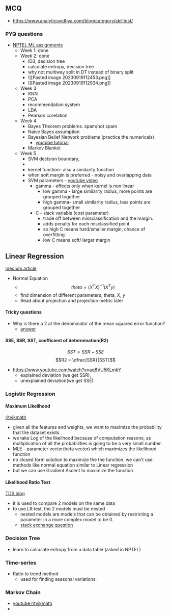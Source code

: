 ## MCQ
- https://www.analyticsvidhya.com/blog/category/skilltest/
### PYQ questions
- [NPTEL ML assignments](https://www.youtube.com/playlist?list=PL__28a0xFM-8gW3v63c3NzjsPlrBRp3WX)
	- Week 1: done
	- Week 2: done
		- ID3, decision tree
		- calculate entropy, decision tree
		- why not multiway split in DT instead of binary split
		- ![[Pasted image 20230919112453.png]]
		- ![[Pasted image 20230919112934.png]]
	- Week 3
		- KNN
		- PCA
		- recommendation system
		- LDA
		- Pearson corelation
	- Week 4
		- Bayes Theorem problems. spam/not spam
		- Naive Bayes assumption
		- Bayesian Belief Network problems (practice the numericals)
			- [youtube tutorial](https://www.youtube.com/watch?v=hEZjPZ-Ze0A)
		- Markov Blanket
	- Week 5
		- SVM decision boundary, 
		- 
		- kernel function- also a similarity function
		- when soft margin is preferred - noisy and overlapping data
		- SVM parameters - [youtube video](https://www.youtube.com/watch?v=fqhHBCfNy6s)
			- gamma - effects only when kernel is non linear
				- low gamma - large similarity radius, more points are grouped together
				- high gamma- small similarity radius, less points are grouped together
			- C -  slack variable (cost parameter)
				- trade off between missclassification and the margin.
				- adds penalty for each misclassified point
				- so high C means hard/smaller margin, chance of overfitting 
				- low C means soft/ larger margin
## Linear Regression
[medium article](https://ai.plainenglish.io/the-normal-equation-for-linear-regression-25fddea63899)
- Normal Equation
	- $$theta = (X^TX)^{-1}(X^Ty)$$
	- find dimension of different parameters, theta, X, y
	- Read about projection and projection metric later
#### Tricky questions
- Why is there a 2 at the denominator of the mean squared error function?
	- [answer](https://datascience.stackexchange.com/questions/29526/why-is-there-a-2-at-the-denominator-of-the-mean-squared-error-function)
#### SSE, SSR, SST, coefficient of determination(R2)
$$SST = SSR+SSE$$
$$R2 = \dfrac{SSR}{SST}$$
- https://www.youtube.com/watch?v=aq8VU5KLmkY
	- explained deviation (we get SSR), 
	- unexplained deviation(we get SSE)

### Logistic Regression
#### Maximum Likelihood
[ritvikmath](https://www.youtube.com/watch?v=VOIhswqFWVc&t=1s)
- given all the features and weights, we want to maximize the probability that the dataset exists.
- we take Log of the likelihood because of computation reasons, as multiplication of all the probabilities is going to be a very small number.
- MLE - parameter vector(beta vector) which maximizes the likelihood function
- no closed form solution to maximize the the function, we can't use methods like normal equation similar to Linear regression
- but we can use Gradient Ascent to maximize the function

#### Likelihood Ratio Test
[TDS blog](https://towardsdatascience.com/the-likelihood-ratio-test-463455b34de9)
- it is used to compare 2 models on the same data
- to use LR test, the 2 models must be nested
	- nested models are models that can be obtained by restricting a parameter in a more complex model to be 0.
	- [stack exchange question](https://stats.stackexchange.com/questions/455708/what-defines-nested-model-for-the-likelihood-ratio-test)
### Decision Tree
- learn to calculate entropy from a data table (asked in NPTEL)


### Time-series
- Ratio to trend method
	- used for finding seasonal variations.

### Markov Chain
- [youtube ritvikmath](https://www.youtube.com/watch?v=prZMpThbU3E)
- 